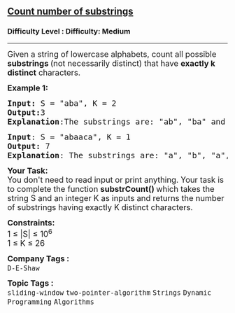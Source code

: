 <h2><a href="https://www.geeksforgeeks.org/problems/count-number-of-substrings4528/1?utm_source=youtube&utm_medium=collab_striver_ytdescription&utm_campaign=count-number-of-substrings">Count number of substrings</a></h2><h3>Difficulty Level : Difficulty: Medium</h3><hr><div class="problems_problem_content__Xm_eO"><p><span style="font-size: 18px;">Given a string of lowercase alphabets, count all possible <strong>substrings </strong>(not necessarily distinct) that have <strong>exactly k distinct</strong> characters.&nbsp;</span></p>
<p><span style="font-size: 18px;"><strong>Example 1:</strong></span></p>
<pre><span style="font-size: 18px;"><strong>Input: </strong>S = "aba", K = 2
<strong>Output:</strong>3
<strong>Explanation</strong>:The substrings are: "ab", "ba" and "aba".</span>
</pre>
<pre><span style="font-size: 18px;"><strong>Input</strong>: S = "abaaca", K = 1
<strong>Output: </strong>7
<strong>Explanation</strong>: The substrings are: "a", "b", "a", "aa", "a", "c", "a". </span>
</pre>
<p><span style="font-size: 18px;"><strong>Your Task:</strong><br>You don't need to read input or print anything. Your task is to complete the function&nbsp;<strong>substrCount()&nbsp;</strong>which takes the string S and an integer K as inputs and returns the number of substrings having exactly K distinct characters.</span></p>
<p><span style="font-size: 18px;"><strong>Constraints:</strong><br>1 ≤ |S| ≤ 10<sup>6</sup><br>1 ≤ K ≤ 26</span></p></div><p><span style=font-size:18px><strong>Company Tags : </strong><br><code>D-E-Shaw</code>&nbsp;<br><p><span style=font-size:18px><strong>Topic Tags : </strong><br><code>sliding-window</code>&nbsp;<code>two-pointer-algorithm</code>&nbsp;<code>Strings</code>&nbsp;<code>Dynamic Programming</code>&nbsp;<code>Algorithms</code>&nbsp;